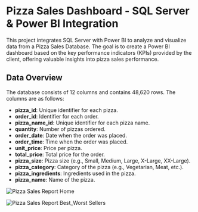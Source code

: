 # Pizza Sales Dashboard - SQL Server & Power BI Integration

This project integrates SQL Server with Power BI to analyze and visualize data from a Pizza Sales Database. The goal is to create a Power BI dashboard based on the key performance indicators (KPIs) provided by the client, offering valuable insights into pizza sales performance.

## Data Overview
The database consists of 12 columns and contains 48,620 rows. The columns are as follows:
- **pizza_id**: Unique identifier for each pizza.
- **order_id**: Identifier for each order.
- **pizza_name_id**: Unique identifier for each pizza name.
- **quantity**: Number of pizzas ordered.
- **order_date**: Date when the order was placed.
- **order_time**: Time when the order was placed.
- **unit_price**: Price per pizza.
- **total_price**: Total price for the order.
- **pizza_size**: Pizza size (e.g., Small, Medium, Large, X-Large, XX-Large).
- **pizza_category**: Category of the pizza (e.g., Vegetarian, Meat, etc.).
- **pizza_ingredients**: Ingredients used in the pizza.
- **pizza_name**: Name of the pizza.
  
![Pizza Sales Report Home](https://github.com/user-attachments/assets/748ec515-3717-4d2a-a147-1667b6eaaae3)


![Pizza Sales Report Best_Worst Sellers](https://github.com/user-attachments/assets/bd248bdc-32b5-46cc-84a0-ca8a67e92eba)
